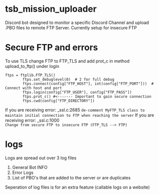 # tsb_mission_uploader
Discord bot designed to monitor a specific Discord Channel and upload .PBO files to remote FTP Server.
Currently setup for insecure FTP

# Secure FTP and errors
To use TLS change FTP to FTP_TLS and add prot_c in method upload_to_ftp() under login
```
ftps = ftplib.FTP_TLS()
        ftps.set_debuglevel(0)  # 2 for full debug
        ftps.connect(config["FTP_HOST"], int(config["FTP_PORT"]))  # Connect with host and port
        ftps.login(config["FTP_USER"], config["FTP_PASS"]) 
        ftps.prot_c() #<------- Important to gain secure connection
        ftps.cwd(config["FTP_DIRECTORY"])
```
If you are receiving error: _ssl.c:2685 
```de-comment MyFTP_TLS class to maintain initial connection to FTP when reaching the server```
If you are receiving error: _ssl.c:1000  
```Change from secure FTP to insecure FTP (FTP_TLS --> FTP)```

# logs 
Logs are spread out over 3 log files
1. General Bot INFO
2. Error Logs
3. List of PBO's that are added to the server or are duplicates

Seperation of log files is for an extra feature (callable logs on a website)
